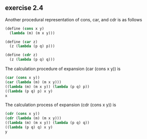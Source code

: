 ## exercise 2.4

Another procedural representation of cons, car, and cdr is as follows
```Scheme
(define (cons x y)
  (lambda (m) (m x y)))

(define (car z)
  (z (lambda (p q) p)))

(define (cdr z)
  (z (lambda (p q) q)))
```
The calculation procedure of expansion (car (cons x y)) is
```Scheme
(car (cons x y))
(car (lambda (m) (m x y)))
((lambda (m) (m x y)) (lambda (p q) p))
((lambda (p q) p) x y)
x
```
The calculation process of expansion (cdr (cons x y)) is
```Scheme
(cdr (cons x y))
(cdr (lambda (m) (m x y)))
((lambda (m) (m x y)) (lambda (p q) q))
((lambda (p q) q) x y)
y
```
